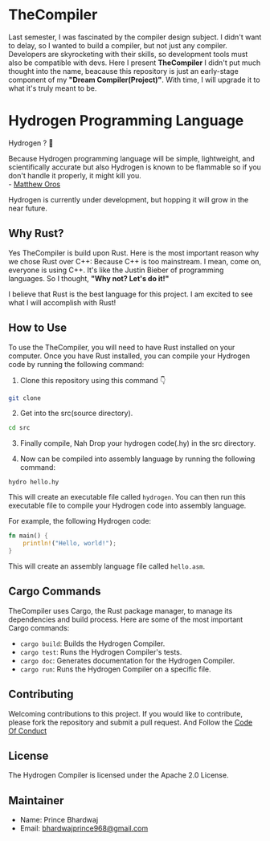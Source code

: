 # TheCompiler
 Last semester, I was fascinated by the compiler design subject. I didn't want to delay, so I wanted to build a compiler, but not just any compiler. Developers are skyrocketing with their skills, so development tools must also be compatible with devs. Here I present **TheCompiler** I didn't put much thought into the name, beacause this repository is just an early-stage component of my **"Dream Compiler(Project)"**. With time, I will upgrade it to what it's truly meant to be.

# Hydrogen Programming Language

Hydrogen ? 🧐

Because Hydrogen programming language will be simple, lightweight, and scientifically accurate but also Hydrogen is known to be flammable so if you don't handle it properly, it might kill you.  
            - [Matthew Oros](https://github.com/orosmatthew/)

Hydrogen is currently under development, but hopping it will grow in the near future.

## Why Rust?

Yes TheCompiler is build upon Rust. Here is the most important reason why we chose Rust over C++: Because C++ is too mainstream. I mean, come on, everyone is using C++. It's like the Justin Bieber of programming languages. So I thought, **"Why not? Let's do it!"**

I believe that Rust is the best language for this project. I am excited to see what I will accomplish with Rust!

## How to Use

To use the TheCompiler, you will need to have Rust installed on your computer. Once you have Rust installed, you can compile your Hydrogen code by running the following command:

1. Clone this repository using this command 👇

```bash
git clone 
```

2. Get into the src(source directory).

```bash
cd src
```

3. Finally compile, Nah Drop your hydrogen code(.hy) in the src directory.

4. Now can be compiled into assembly language by running the following command:

`hydro hello.hy`

This will create an executable file called `hydrogen`. You can then run this executable file to compile your Hydrogen code into assembly language.

For example, the following Hydrogen code:

```rust
fn main() {
    println!("Hello, world!");
}
```

This will create an assembly language file called `hello.asm`. 

## Cargo Commands

TheCompiler uses Cargo, the Rust package manager, to manage its dependencies and build process. Here are some of the most important Cargo commands:

* `cargo build`: Builds the Hydrogen Compiler.
* `cargo test`: Runs the Hydrogen Compiler's tests.
* `cargo doc`: Generates documentation for the Hydrogen Compiler.
* `cargo run`: Runs the Hydrogen Compiler on a specific file.

## Contributing

Welcoming contributions to this project. If you would like to contribute, please fork the repository and submit a pull request. And Follow the [Code Of Conduct](https://github.com/p21nc3/TheCompiler/blob/main/Contribution.md)

## License

The Hydrogen Compiler is licensed under the Apache 2.0 License.

## Maintainer

* Name: Prince Bhardwaj
* Email: bhardwajprince968@gmail.com